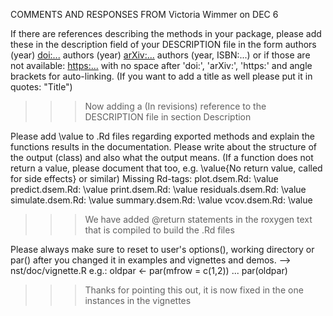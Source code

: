 COMMENTS AND RESPONSES FROM Victoria Wimmer on DEC 6

If there are references describing the methods in your package, please
add these in the description field of your DESCRIPTION file in the form
authors (year) <doi:...>
authors (year) <arXiv:...>
authors (year, ISBN:...)
or if those are not available: <https:...>
with no space after 'doi:', 'arXiv:', 'https:' and angle brackets for
auto-linking.
(If you want to add a title as well please put it in quotes: "Title")

>>> Now adding a (In revisions) reference to the DESCRIPTION
>>> file in section Description

Please add \value to .Rd files regarding exported methods and explain
the functions results in the documentation. Please write about the
structure of the output (class) and also what the output means. (If a
function does not return a value, please document that too, e.g.
\value{No return value, called for side effects} or similar)
Missing Rd-tags:
      plot.dsem.Rd: \value
      predict.dsem.Rd: \value
      print.dsem.Rd: \value
      residuals.dsem.Rd: \value
      simulate.dsem.Rd: \value
      summary.dsem.Rd: \value
      vcov.dsem.Rd: \value

>>> We have added @return statements in the roxygen text that is
>>> compiled to build the .Rd files

Please always make sure to reset to user's options(), working directory
or par() after you changed it in examples and vignettes and demos. -->
nst/doc/vignette.R
e.g.:
oldpar <- par(mfrow = c(1,2))
...
par(oldpar)

>>> Thanks for pointing this out, it is now fixed in the one instances in the
>>> vignettes
